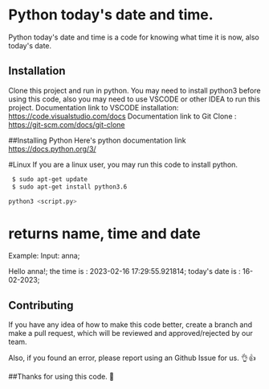 
# Python today's date and time.

Python today's date and time is a code for knowing what time it is now, also today's date.

## Installation

Clone this project and run in python.
You may need to install python3 before using this code, also you may need to use VSCODE or other IDEA to run this project. 
Documentation link to VSCODE installation: https://code.visualstudio.com/docs
Documentation link to Git Clone : https://git-scm.com/docs/git-clone

##Installing Python
 Here's python documentation link  https://docs.python.org/3/
 
 #Linux 
 If you are a linux user, you may run this code to install python.
 
 ```bash
  $ sudo apt-get update
  $ sudo apt-get install python3.6
```


```bash
python3 <script.py>
```
# returns name, time and date
Example:
Input: anna;

Hello  anna!;
the time is : 2023-02-16 17:29:55.921814;
today's date is : 16-02-2023;


## Contributing

If you have any idea of how to make this code better, create a branch and make a pull request, which will be reviewed and approved/rejected by our team.

Also, if you found an error, please report using an Github Issue for us.
👌 👍 

##Thanks for using this code. 🤌 
